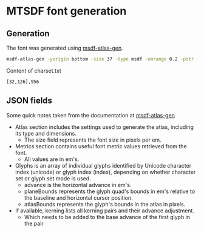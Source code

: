 # MTSDF font generation

## Generation

The font was generated using [msdf-atlas-gen](https://github.com/Chlumsky/msdf-atlas-gen).

```bash
msdf-atlas-gen -yorigin bottom -size 37 -type msdf -emrange 0.2 -potr -font segoeui.ttf -imageout MsdfFont.png -json MsdfFont.json -charset charset.txt
```

Content of charset.txt

```bash
[32,126],956
```

## JSON fields

Some quick notes taken from the documentation at [msdf-atlas-gen](https://github.com/Chlumsky/msdf-atlas-gen)

* Atlas section includes the settings used to generate the atlas, including its type and dimensions.
  * The size field represents the font size in pixels per em.
* Metrics section contains useful font metric values retrieved from the font.
  * All values are in em's.
* Glyphs is an array of individual glyphs identified by Unicode character index (unicode) or glyph index (index), depending on whether character set or glyph set mode is used.
  * advance is the horizontal advance in em's.
  * planeBounds represents the glyph quad's bounds in em's relative to the baseline and horizontal cursor position.
  * atlasBounds represents the glyph's bounds in the atlas in pixels.
* If available, kerning lists all kerning pairs and their advance adjustment.
  * Which needs to be added to the base advance of the first glyph in the pair
